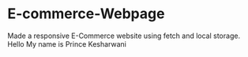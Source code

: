 # E-commerce-Webpage
Made a responsive E-Commerce website using fetch and local storage. 
Hello My name is Prince Kesharwani